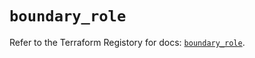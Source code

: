 # `boundary_role`

Refer to the Terraform Registory for docs: [`boundary_role`](https://registry.terraform.io/providers/hashicorp/boundary/1.1.7/docs/resources/role).
